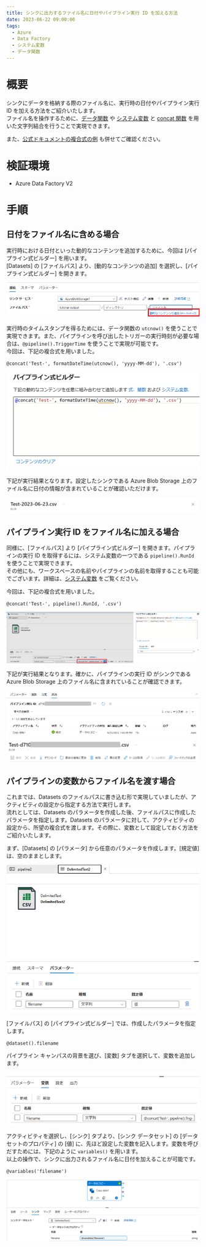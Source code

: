 ```yaml
---
title: シンクに出力するファイル名に日付やパイプライン実行 ID を加える方法
date: 2023-06-22 09:00:00
tags:
  - Azure
  - Data Factory
  - システム変数
  - データ関数
---
```



# 概要
シンクにデータを格納する際のファイル名に、実行時の日付やパイプライン実行 ID を加える方法をご紹介いたします。  
ファイル名を操作するために、[データ関数](https://learn.microsoft.com/ja-jp/azure/data-factory/control-flow-expression-language-functions#date-functions) や [システム変数](https://learn.microsoft.com/ja-jp/azure/data-factory/control-flow-system-variables) と [concat 関数](https://learn.microsoft.com/ja-jp/azure/data-factory/control-flow-expression-language-functions#concat) を用いた文字列結合を行うことで実現できます。  

また、[公式ドキュメントの複合式の例](https://learn.microsoft.com/ja-jp/azure/data-factory/control-flow-expression-language-functions#complex-expression-example) も併せてご確認ください。


# 検証環境
- Azure Data Factory V2

# 手順
## 日付をファイル名に含める場合
実行時における日付といった動的なコンテンツを追加するために、今回は [パイプライン式ビルダー] を用います。  
[Datasets] の [ファイルパス] より、[動的なコンテンツの追加] を選択し、[パイプライン式ビルダー] を開きます。

![](./how-to-add-variables-to-sink-filename-in-copy-activity/date-setting-1.png)   

実行時のタイムスタンプを得るためには、データ関数の `utcnow()` を使うことで実現できます。また、パイプラインを呼び出したトリガーの実行時刻が必要な場合は、`@pipeline().TriggerTime` を使うことで実現が可能です。  
今回は、下記の複合式を用いました。
```
@concat('Test-', formatDateTime(utcnow(), 'yyyy-MM-dd'), '.csv')
```

![](./how-to-add-variables-to-sink-filename-in-copy-activity/date-setting-2.png)   


下記が実行結果となります。設定したシンクである Azure Blob Storage 上のファイル名に日付の情報が含まれていることが確認いただけます。

![](./how-to-add-variables-to-sink-filename-in-copy-activity/date-result-1.png) 


## パイプライン実行 ID をファイル名に加える場合

同様に、[ファイルパス] より [パイプライン式ビルダー] を開きます。パイプラインの実行 ID を取得するには、システム変数の一つである `pipeline().RunId` を使うことで実現できます。  
その他にも、ワークスペースの名前やパイプラインの名前を取得することも可能でございます。詳細は、[システム変数](https://learn.microsoft.com/ja-jp/azure/data-factory/control-flow-system-variables) をご覧ください。  

今回は、下記の複合式を用いました。
```
@concat('Test-', pipeline().RunId, '.csv')
```
![](./how-to-add-variables-to-sink-filename-in-copy-activity/runid-setting-1.png)   

下記が実行結果となります。確かに、パイプラインの実行 ID がシンクである Azure Blob Storage 上のファイル名に含まれていることが確認できます。

![](./how-to-add-variables-to-sink-filename-in-copy-activity/runid-result-1.png)   
![](./how-to-add-variables-to-sink-filename-in-copy-activity/runid-result-2.png)   

## パイプラインの変数からファイル名を渡す場合

これまでは、Datasets のファイルパスに書き込む形で実現していましたが、アクティビティの設定から指定する方法で実行します。  
流れとしては、Datasets のパラメータを作成した後、ファイルパスに作成したパラメータを指定します。Datasets のパラメータに対して、アクティビティの設定から、所望の複合式を渡します。その際に、変数として設定しておく方法をご紹介いたします。

まず、[Datasets] の [パラメータ] から任意のパラメータを作成します。[規定値] は、空のままとします。

![](./how-to-add-variables-to-sink-filename-in-copy-activity/variable-setting-1.png)

[ファイルパス] の  [パイプライン式ビルダー] では、作成したパラメータを指定します。
```
@dataset().filename
```

パイプライン キャンパスの背景を選び、[変数] タブを選択して、変数を追加します。


![](./how-to-add-variables-to-sink-filename-in-copy-activity/variable-setting-2.png)

アクティビティを選択し、[シンク] タブより、[シンク データセット] の [データセットのプロパティ] の [値] に、先ほど設定した変数を記入します。変数を呼びだすためには、下記のように `variables()` を用います。  
以上の操作で、シンクに出力されるファイル名に日付を加えることが可能です。
```
@variables('filename')
```
![](./how-to-add-variables-to-sink-filename-in-copy-activity/variable-setting-3.png)

